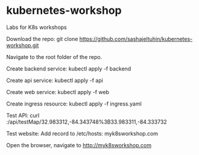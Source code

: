 # kubernetes-workshop
Labs for K8s workshops

Download the repo:
git clone https://github.com/sashajeltuhin/kubernetes-workshop.git

Navigate to the root folder of the repo.

Create backend service:
kubectl apply -f backend

Create api service:
kubectl apply -f api

Create web service:
kubectl apply -f web


Create ingress resource:
kubectl apply -f ingress.yaml




Test API:
curl <Ip of worker1>:<NodePort of geo-api-svc>/api/testMap/32.983312,-84.343748%3B33.983311,-84.333732


Test website:
Add record to /etc/hosts:
<Ip of worker1>	myk8sworkshop.com

Open the browser, navigate to http://myk8sworkshop.com